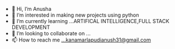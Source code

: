 - 👋 Hi, I’m Anusha
- 👀 I’m interested in making new projects using python
- 🌱 I’m currently learning ...ARTIFICAL INTELLIGENCE,FULL STACK DEVELOPMENT
- 💞️ I’m looking to collaborate on ...
- 📫 How to reach me ...kanamarlapudianush31@gmail.com

<!---
Anusha796/Anusha796 is a ✨ special ✨ repository because its `README.md` (this file) appears on your GitHub profile.
You can click the Preview link to take a look at your changes.
--->
